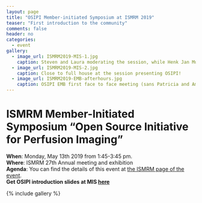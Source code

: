 ```yaml
---
layout: page
title: "OSIPI Member-initiated Symposium at ISMRM 2019"
teaser: "First introduction to the community"
comments: false
header: no
categories:
  - event
gallery:
  - image_url: ISMRM2019-MIS-1.jpg
    caption: Steven and Laura moderating the session, while Henk Jan Mutsaerts presenting
  - image_url: ISMRM2019-MIS-2.jpg
    caption: Close to full house at the session presenting OSIPI!
  - image_url: ISMRM2019-EMB-afterhours.jpg
    caption: OSIPI EMB first face to face meeting (sans Patricia and Amedeo!)
---
```


# ISMRM Member-Initiated Symposium “Open Source Initiative for Perfusion Imaging”

**When**: Monday, May 13th 2019 from 1:45-3:45 pm.  
**Where**: ISMRM 27th Annual meeting and exhibition  
**Agenda**: You can find the details of this event at [the ISMRM page of the event](https://www.ismrm.org/19/program_files/MIS04.htm).  
**Get OSIPI introduction slides at MIS [here](http://bit.ly/2VwZcYY)**

{% include gallery %}
